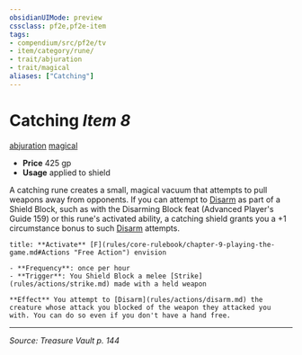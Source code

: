 ```yaml
---
obsidianUIMode: preview
cssclass: pf2e,pf2e-item
tags:
- compendium/src/pf2e/tv
- item/category/rune/
- trait/abjuration
- trait/magical
aliases: ["Catching"]
---
```

# Catching *Item 8*  
[abjuration](abjuration.md "Abjuration School Trait")  [magical](magical.md "Magical Item Trait")  

- **Price** 425 gp
- **Usage** applied to shield

A catching rune creates a small, magical vacuum that attempts to pull weapons away from opponents. If you can attempt to [Disarm](Reference/Rules/Actions/disarm.md) as part of a Shield Block, such as with the Disarming Block feat (Advanced Player's Guide 159) or this rune's activated ability, a catching shield grants you a +1 circumstance bonus to such [Disarm](Reference/Rules/Actions/disarm.md) attempts.

```ad-embed-ability
title: **Activate** [F](rules/core-rulebook/chapter-9-playing-the-game.md#Actions "Free Action") envision

- **Frequency**: once per hour
- **Trigger**: You Shield Block a melee [Strike](rules/actions/strike.md) made with a held weapon

**Effect** You attempt to [Disarm](rules/actions/disarm.md) the creature whose attack you blocked of the weapon they attacked you with. You can do so even if you don't have a hand free.
```


---
*Source: Treasure Vault p. 144*